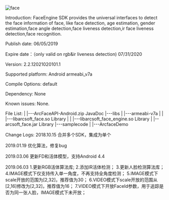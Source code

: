 ![face](https://user-images.githubusercontent.com/37928802/76507908-86e97c80-6488-11ea-954b-b9e402b72615.png)

Introduction:
FaceEngine SDK provides the universal interfaces to detect the face information of face, like face detection, age estimation, gender estimation,face angle detection,face liveness detection,ir face liveness detection,face recognition.

Publish date:
06/05/2019

Expire date：（only valid on rgb&ir liveness detection)
07/31/2020

Version:
2.2.12021020101.1

Supported platform:
Android armeabi_v7a

Compile Options:
default

Dependency:
None

Known issues:
None.

File List:
|   |---ArcFaceAPI-Android.zip	JavaDoc
|---libs
|   |---armeabi-v7a
|   |   |---libarcsoft_face.so                	Library
|   |   |---libarcsoft_face_engine.so           	Library
|   |--arcsoft_face.jar			Library
|---samplecode
|   |---ArcfaceDemo


Change Logs:
2018.10.15 
合并多个SDK，集成为单个

2019.01.19 
优化算法，修复bug

2019.03.06 
更新FD和活体模型，支持Android 4.4

2019.06.03
1.更新RGB活体算法库;
2.添加IR活体检测；
3.更新人脸检测算法库；
4.IMAGE模式下仅支持传入单一角度，不再支持全角度检测；
5.IMAGE模式下scale开放的范围为[2,32]，推荐值为30；
6.VIDEO模式下scale开放的范围从[2,16]修改为[2,32]，推荐值为16；
7.VIDEO模式下开放FaceId参数，用于追踪是否为同一张人脸，IMAGE模式下未开放；

